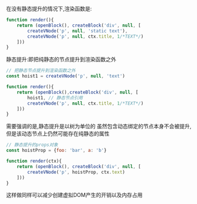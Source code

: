 在没有静态提升的情况下,渲染函数是:
```js
function render(){
    return (openBlock(), createBlock('div', null, [
        createVNode('p', null, 'static text'),
        createVNode('p', null, ctx.title, 1/*TEXT*/)
    ]))
}
```

静态提升:即把纯静态的节点提升到渲染函数之外
```js
// 把静态节点提升到渲染函数之外
const hoist1 = createVNode('p', null, 'text')

function render(){
    return (openBlock(),createBlock('div', null, [
        hoist1, // 静态节点引用
        createVNode('p', null, ctx.title, 1/*TEXT*/)
    ]))
}
```

需要强调的是,静态提升是以树为单位的
虽然包含动态绑定的节点本身不会被提升,但是该动态节点上仍然可能存在纯静态的属性

```js
// 静态提升的props对象
const hoistProp = {foo: 'bar', a: 'b'}

function render(ctx){
    return (openBlock(), createBlock('div', null, [
        createVNode('p', hoistProp, ctx.text)
    ]))
}
```
这样做同样可以减少创建虚拟DOM产生的开销以及内存占用